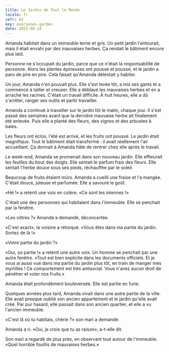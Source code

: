 ```yaml
---
title: Le Jardin de Tout le Monde
locale: fr
cefr: b2
key: everyones-garden
date: 2023-08-14
---
```


Amanda habitait dans un immeuble terne et gris. Un petit jardin l'entourait, mais il était envahi par des mauvaises herbes. Ça rendait le bâtiment encore plus laid.

Personne ne s'occupait du jardin, parce que ce n'était la responsabilité de personne. Alors les plantes épineuses ont poussé et poussé, et le jardin a paru de pire en pire. Cela faisait qu'Amanda détestait y habiter.

Un jour, Amanda n'en pouvait plus. Elle s'est levée tôt, a mis ses gants et a commencé à tailler et creuser. Elle a déblayé les mauvaises herbes et en a arraché les racines. C'était un travail difficile. À huit heures, elle a dû s'arrêter, ranger ses outils et partir travailler.

Amanda a continué à travailler sur le jardin tôt le matin, chaque jour. Il s'est passé des semaines avant que la dernière mauvaise herbe ait finalement été enlevée. Puis elle a planté des fleurs, des vignes et des arbustes à baies.

Les fleurs ont éclos, l'été est arrivé, et les fruits ont poussé. Le jardin était magnifique. Tout le bâtiment était transformé : il avait réellement l'air accueillant. Ça donnait à Amanda hâte de rentrer chez elle après le travail.

Le week-end, Amanda se promenait dans son nouveau jardin. Elle effleurait les feuilles du bout des doigts. Elle sentait le parfum frais des fleurs. Elle sentait l'herbe douce sous ses pieds, réchauffée par le soleil.

Beaucoup de fruits étaient mûrs. Amanda a cueilli une fraise et l'a mangée. C'était douce, juteuse et parfumée. Elle a savouré le goût.

«Hé !» a retenti une voix en colère. «Ce sont les miennes !»

C'était une des personnes qui habitaient dans l'immeuble. Elle se penchait par la fenêtre.

«Les vôtres ?» Amanda a demandé, déconcertée.

«C'est exact», la voisine a rétorqué. «Vous êtes dans ma partie du jardin. Sortez de là !»

«Votre partie du jardin ?»

«Oui, *sa* partie !» a retenti une autre voix. Un homme se penchait par une autre fenêtre. «Tout est bien explicite dans les documents officiels. Et je vous ai aussi vue dans *ma* partie du jardin plus tôt, en train de manger mes myrtilles ! Ce comportement est très antisocial. Vous n'avez aucun droit de pénétrer et voler nos fruits.»

Amanda était profondément bouleversée. Elle est partie en furie.

Quelques années plus tard, Amanda vivait dans une autre partie de la ville. Elle avait presque oublié son ancien appartement et le jardin qu'elle avait créé. Par pur hasard, elle passait dans son ancien quartier, et elle a vu l'ancien immeuble.

«C'est là où tu habitais, chérie ?» son mari a demandé.

Amanda a ri. «Oui, je crois que tu as raison», a-t-elle dit.

Son mari a regardé de plus près, en observant tout autour de l'immeuble. «Quel horrible fouillis de mauvaises herbes.»